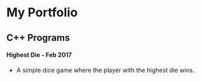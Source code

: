 # My Portfolio

## C++ Programs

#### Highest Die - Feb 2017

- A simple dice game where the player with the highest die wins.
